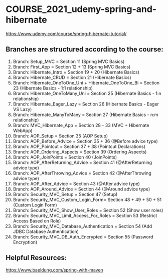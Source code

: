 # COURSE_2021_udemy-spring-and-hibernate
https://www.udemy.com/course/spring-hibernate-tutorial/

## Branches are structured according to the course:

1. Branch: Setup_MVC = Section 11 (Spring MVC Basics)
2. Branch: First_App = Section 12 + 13 (Spring MVC Basics)
3. Branch: Hibernate_Intro = Section 19 + 20 (Hibernate Basics)
4. Branch: Hibernate_CRUD = Section 21 (Hibernate Basics)
5. Branch: Hibernate_OneToOne_Uni + Hibernate_OneToOne_Bi = Section 23 (Hibernate Basics - 1:1 relationship) 
6. Branch: Hibernate_OneToMany_Uni = Section 25 (Hibernate Basics - 1:n relationship)
7. Branch: Hibernate_Eager_Lazy = Section 26 (Hibernate Basics - Eager VS Lazy)
8. Branch: Hibernate_ManyToMany = Section 27 (Hibernate Basics - n:m relationship)
9. Branch: MVC_Hibernate_App = Section 28 - 33 (MVC + Hibernate WebApp)
10. Branch: AOP_Setup = Section 35 (AOP Setup)
11. Branch: AOP_Before_Advice = Section 35 + 36 (@Before advice type)
12. Branch: AOP_Pointcut = Section 37 + 38 (Pointcut Declarations)
13. Branch: AOP_Ordering_Aspects = Section 39 (Ordering Aspects)  
14. Branch: AOP_JoinPoints = Section 40 (JoinPoints)  
15. Branch: AOP_AfterReturning_Advice = Section 41 (@AfterReturning advice type)  
16. Branch: AOP_AfterThrowing_Advice = Section 42 (@AfterThrowing advice type)  
17. Branch: AOP_After_Advice = Section 43 (@After advice type)  
18. Branch: AOP_Around_Advice = Section 44 (@Around advice type)  
19. Branch: Security_MVC_Setup = Section 47 (Setup)  
20. Branch: Security_MVC_Custom_Login_Form= Section 48 + 49 + 50 + 51 (Custom Login Form)
21. Branch: Security_MVC_Show_User_Roles = Section 52 (Show user roles) 
22. Branch: Security_MVC_Limit_Access_For_Roles = Section 53 (Restrict Access Based on Role)  
23. Branch: Security_MVC_Database_Authentication = Section 54 (Add JDBC Database Authentication)  
24. Branch: Security_MVC_DB_Auth_Encrypted = Section 55 (Password Encryption)  




## Helpful Resources:
https://www.baeldung.com/spring-with-maven
